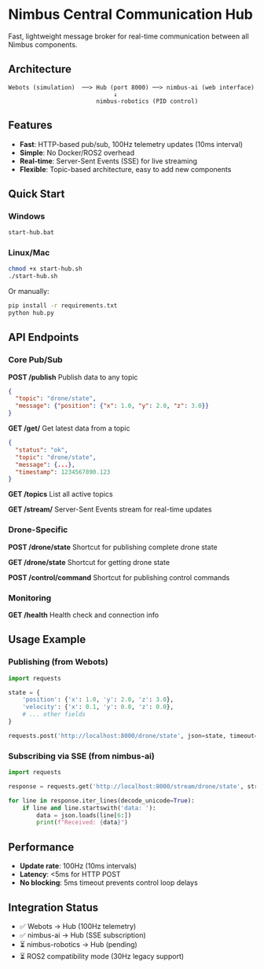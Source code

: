 # Nimbus Central Communication Hub

Fast, lightweight message broker for real-time communication between all Nimbus components.

## Architecture

```
Webots (simulation)  ──> Hub (port 8000) ──> nimbus-ai (web interface)
                              ↓
                         nimbus-robotics (PID control)
```

## Features

- **Fast**: HTTP-based pub/sub, 100Hz telemetry updates (10ms interval)
- **Simple**: No Docker/ROS2 overhead
- **Real-time**: Server-Sent Events (SSE) for live streaming
- **Flexible**: Topic-based architecture, easy to add new components

## Quick Start

### Windows
```bash
start-hub.bat
```

### Linux/Mac
```bash
chmod +x start-hub.sh
./start-hub.sh
```

Or manually:
```bash
pip install -r requirements.txt
python hub.py
```

## API Endpoints

### Core Pub/Sub

**POST /publish**
Publish data to any topic
```json
{
  "topic": "drone/state",
  "message": {"position": {"x": 1.0, "y": 2.0, "z": 3.0}}
}
```

**GET /get/<topic>**
Get latest data from a topic
```json
{
  "status": "ok",
  "topic": "drone/state",
  "message": {...},
  "timestamp": 1234567890.123
}
```

**GET /topics**
List all active topics

**GET /stream/<topic>**
Server-Sent Events stream for real-time updates

### Drone-Specific

**POST /drone/state**
Shortcut for publishing complete drone state

**GET /drone/state**
Shortcut for getting drone state

**POST /control/command**
Shortcut for publishing control commands

### Monitoring

**GET /health**
Health check and connection info

## Usage Example

### Publishing (from Webots)
```python
import requests

state = {
    'position': {'x': 1.0, 'y': 2.0, 'z': 3.0},
    'velocity': {'x': 0.1, 'y': 0.0, 'z': 0.0},
    # ... other fields
}

requests.post('http://localhost:8000/drone/state', json=state, timeout=0.005)
```

### Subscribing via SSE (from nimbus-ai)
```python
import requests

response = requests.get('http://localhost:8000/stream/drone/state', stream=True)

for line in response.iter_lines(decode_unicode=True):
    if line and line.startswith('data: '):
        data = json.loads(line[6:])
        print(f"Received: {data}")
```

## Performance

- **Update rate**: 100Hz (10ms intervals)
- **Latency**: <5ms for HTTP POST
- **No blocking**: 5ms timeout prevents control loop delays

## Integration Status

- ✅ Webots → Hub (100Hz telemetry)
- ✅ nimbus-ai → Hub (SSE subscription)
- ⏳ nimbus-robotics → Hub (pending)
- ⏳ ROS2 compatibility mode (30Hz legacy support)